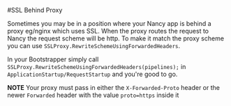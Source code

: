 #SSL Behind Proxy

Sometimes you may be in a position where your Nancy app is behind a proxy eg/nginx which uses SSL.  When the proxy routes the request to Nancy the request scheme will be http.  To make it match the proxy scheme you can use `SSLProxy.RewriteSchemeUsingForwardedHeaders`.

In your Bootstrapper simply call `SSLProxy.RewriteSchemeUsingForwardedHeaders(pipelines);` in `ApplicationStartup/RequestStartup` and you're good to go.

**NOTE** Your proxy must pass in either the `X-Forwarded-Proto` header or the newer `Forwarded` header with the value `proto=https` inside it